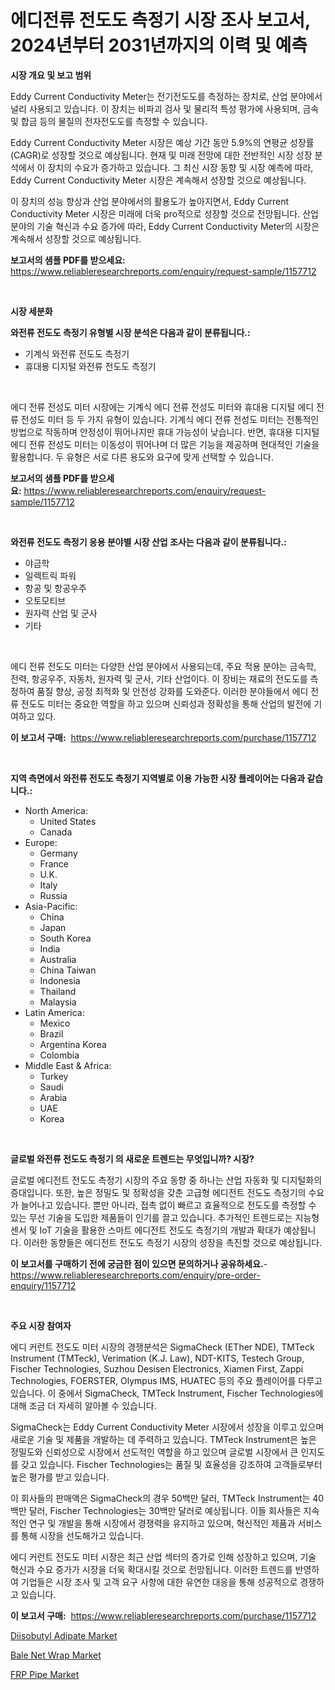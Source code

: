 <p><h1>에디전류 전도도 측정기 시장 조사 보고서, 2024년부터 2031년까지의 이력 및 예측</h1></p><p><strong>시장 개요 및 보고 범위</strong></p>
<p><p>Eddy Current Conductivity Meter는 전기전도도를 측정하는 장치로, 산업 분야에서 널리 사용되고 있습니다. 이 장치는 비파괴 검사 및 물리적 특성 평가에 사용되며, 금속 및 합금 등의 물질의 전자전도도를 측정할 수 있습니다. </p><p>Eddy Current Conductivity Meter 시장은 예상 기간 동안 5.9%의 연평균 성장률(CAGR)로 성장할 것으로 예상됩니다. 현재 및 미래 전망에 대한 전반적인 시장 성장 분석에서 이 장치의 수요가 증가하고 있습니다. 그 최신 시장 동향 및 시장 예측에 따라, Eddy Current Conductivity Meter 시장은 계속해서 성장할 것으로 예상됩니다.</p><p>이 장치의 성능 향상과 산업 분야에서의 활용도가 높아지면서, Eddy Current Conductivity Meter 시장은 미래에 더욱 pro적으로 성장할 것으로 전망됩니다. 산업 분야의 기술 혁신과 수요 증가에 따라, Eddy Current Conductivity Meter의 시장은 계속해서 성장할 것으로 예상됩니다.</p></p>
<p><strong>보고서의 샘플 PDF를 받으세요:</strong> <a href="https://www.reliableresearchreports.com/enquiry/request-sample/1157712">https://www.reliableresearchreports.com/enquiry/request-sample/1157712</a></p>
<p>&nbsp;</p>
<p><strong>시장 세분화</strong></p>
<p><strong>와전류 전도도 측정기 유형별 시장 분석은 다음과 같이 분류됩니다.:</strong></p>
<p><ul><li>기계식 와전류 전도도 측정기</li><li>휴대용 디지털 와전류 전도도 측정기</li></ul></p>
<p>&nbsp;</p>
<p><p>에디 전류 전성도 미터 시장에는 기계식 에디 전류 전성도 미터와 휴대용 디지털 에디 전류 전성도 미터 등 두 가지 유형이 있습니다. 기계식 에디 전류 전성도 미터는 전통적인 방법으로 작동하며 안정성이 뛰어나지만 휴대 가능성이 낮습니다. 반면, 휴대용 디지털 에디 전류 전성도 미터는 이동성이 뛰어나며 더 많은 기능을 제공하며 현대적인 기술을 활용합니다. 두 유형은 서로 다른 용도와 요구에 맞게 선택할 수 있습니다.</p></p>
<p><strong>보고서의 샘플 PDF를 받으세요:</strong>&nbsp;<a href="https://www.reliableresearchreports.com/enquiry/request-sample/1157712">https://www.reliableresearchreports.com/enquiry/request-sample/1157712</a></p>
<p>&nbsp;</p>
<p><strong> 와전류 전도도 측정기 응용 분야별 시장 산업 조사는 다음과 같이 분류됩니다.:</strong></p>
<p><ul><li>야금학</li><li>일렉트릭 파워</li><li>항공 및 항공우주</li><li>오토모티브</li><li>원자력 산업 및 군사</li><li>기타</li></ul></p>
<p>&nbsp;</p>
<p><p>에디 전류 전도도 미터는 다양한 산업 분야에서 사용되는데, 주요 적용 분야는 금속학, 전력, 항공우주, 자동차, 원자력 및 군사, 기타 산업이다. 이 장비는 재료의 전도도를 측정하여 품질 향상, 공정 최적화 및 안전성 강화를 도와준다. 이러한 분야들에서 에디 전류 전도도 미터는 중요한 역할을 하고 있으며 신뢰성과 정확성을 통해 산업의 발전에 기여하고 있다.</p></p>
<p><strong>이 보고서 구매:</strong>&nbsp; <a href="https://www.reliableresearchreports.com/purchase/1157712">https://www.reliableresearchreports.com/purchase/1157712</a></p>
<p>&nbsp;</p>
<p><strong>지역 측면에서 와전류 전도도 측정기 지역별로 이용 가능한 시장 플레이어는 다음과 같습니다.:</strong></p>
<p><ul>
    <li>
        North America:
        <ul>
            <li>United States</li>
            <li>Canada</li>
        </ul>
    </li>
    <li>
        Europe:
        <ul>
            <li>Germany</li>
            <li>France</li>
            <li>U.K.</li>
            <li>Italy</li>
            <li>Russia</li>
        </ul>
    </li>
    <li>
        Asia-Pacific:
        <ul>
            <li>China</li>
            <li>Japan</li>
            <li>South Korea</li>
            <li>India</li>
            <li>Australia</li>
            <li>China Taiwan</li>
            <li>Indonesia</li>
            <li>Thailand</li>
            <li>Malaysia</li>
        </ul>
    </li>
    <li>
        Latin America:
        <ul>
            <li>Mexico</li>
            <li>Brazil</li>
            <li>Argentina Korea</li>
            <li>Colombia</li>
        </ul>
    </li>
    <li>
        Middle East & Africa:
        <ul>
            <li>Turkey</li>
            <li>Saudi</li>
            <li>Arabia</li>
            <li>UAE</li>
            <li>Korea</li>
        </ul>
    </li>
    </ul></p>
<p>&nbsp;</p>
<p><strong>글로벌 와전류 전도도 측정기 의 새로운 트렌드는 무엇입니까? 시장?</strong></p>
<p><p>글로벌 에디전트 전도도 측정기 시장의 주요 동향 중 하나는 산업 자동화 및 디지털화의 증대입니다. 또한, 높은 정밀도 및 정확성을 갖춘 고급형 에디전트 전도도 측정기의 수요가 늘어나고 있습니다. 뿐만 아니라, 접촉 없이 빠르고 효율적으로 전도도를 측정할 수 있는 무선 기술을 도입한 제품들이 인기를 끌고 있습니다. 추가적인 트렌드로는 지능형 센서 및 IoT 기술을 활용한 스마트 에디전트 전도도 측정기의 개발과 확대가 예상됩니다. 이러한 동향들은 에디전트 전도도 측정기 시장의 성장을 촉진할 것으로 예상됩니다.</p></p>
<p><strong>이 보고서를 구매하기 전에 궁금한 점이 있으면 문의하거나 공유하세요.</strong>- <a href="https://www.reliableresearchreports.com/enquiry/pre-order-enquiry/1157712">https://www.reliableresearchreports.com/enquiry/pre-order-enquiry/1157712</a></p>
<p>&nbsp;</p>
<p><strong>주요 시장 참여자</strong></p>
<p><p>에디 커런트 전도도 미터 시장의 경쟁분석은 SigmaCheck (ETher NDE), TMTeck Instrument (TMTeck), Verimation (K.J. Law), NDT-KITS, Testech Group, Fischer Technologies, Suzhou Desisen Electronics, Xiamen First, Zappi Technologies, FOERSTER, Olympus IMS, HUATEC 등의 주요 플레이어를 다루고 있습니다. 이 중에서 SigmaCheck, TMTeck Instrument, Fischer Technologies에 대해 조금 더 자세히 알아볼 수 있습니다.</p><p>SigmaCheck는 Eddy Current Conductivity Meter 시장에서 성장을 이루고 있으며 새로운 기술 및 제품을 개발하는 데 주력하고 있습니다. TMTeck Instrument은 높은 정밀도와 신뢰성으로 시장에서 선도적인 역할을 하고 있으며 글로벌 시장에서 큰 인지도를 갖고 있습니다. Fischer Technologies는 품질 및 효율성을 강조하여 고객들로부터 높은 평가를 받고 있습니다.</p><p>이 회사들의 판매액은 SigmaCheck의 경우 50백만 달러, TMTeck Instrument는 40백만 달러, Fischer Technologies는 30백만 달러로 예상됩니다. 이들 회사들은 지속적인 연구 및 개발을 통해 시장에서 경쟁력을 유지하고 있으며, 혁신적인 제품과 서비스를 통해 시장을 선도해가고 있습니다.</p><p>에디 커런트 전도도 미터 시장은 최근 산업 섹터의 증가로 인해 성장하고 있으며, 기술 혁신과 수요 증가가 시장을 더욱 확대시킬 것으로 전망됩니다. 이러한 트렌드를 반영하여 기업들은 시장 조사 및 고객 요구 사항에 대한 유연한 대응을 통해 성공적으로 경쟁하고 있습니다.</p></p>
<p><strong>이 보고서 구매:</strong>&nbsp;&nbsp;<a href="https://www.reliableresearchreports.com/purchase/1157712">https://www.reliableresearchreports.com/purchase/1157712</a></p>
<p><p><a href="https://github.com/angelajermaine/Market-Research-Report-List-2/blob/main/diisobutyl-adipate-market.md">Diisobutyl Adipate Market</a></p><p><a href="https://github.com/beatblasta/Market-Research-Report-List-2/blob/main/bale-net-wrap-market.md">Bale Net Wrap Market</a></p><p><a href="https://github.com/shotows/Market-Research-Report-List-1/blob/main/frp-pipe-market.md">FRP Pipe Market</a></p></p>
